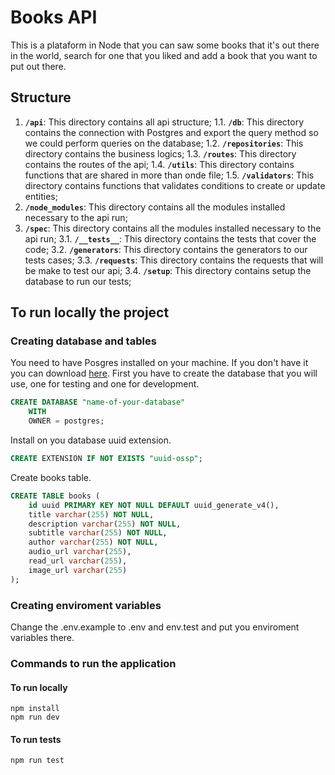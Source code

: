 # Books API

This is a plataform in Node that you can saw some books that it's out there in the world, search for one that you liked and add a book that you want to put out there.

## Structure

1.  **`/api`**: This directory contains all api structure;
    1.1. **`/db`**: This directory contains the connection with Postgres and export the query method so we could perform queries on the database;
    1.2. **`/repositories`**: This directory contains the business logics;
    1.3. **`/routes`**: This directory contains the routes of the api;
    1.4. **`/utils`**: This directory contains functions that are shared in more than onde file;
    1.5. **`/validators`**: This directory contains functions that validates conditions to create or update entities;
2.  **`/node_modules`**: This directory contains all the modules installed necessary to the api run;
3.  **`/spec`**: This directory contains all the modules installed necessary to the api run;
    3.1. **`/__tests__`**: This directory contains the tests that cover the code;
    3.2. **`/generators`**: This directory contains the generators to our tests cases;
    3.3. **`/requests`**: This directory contains the requests that will be make to test our api;
    3.4. **`/setup`**: This directory contains setup the database to run our tests;

## To run locally the project

### Creating database and tables

You need to have Posgres installed on your machine. If you don't have it you can download [here](https://www.postgresql.org/download/).
First you have to create the database that you will use, one for testing and one for development.

```sql
CREATE DATABASE "name-of-your-database"
    WITH
    OWNER = postgres;
```

Install on you database uuid extension.

```sql
CREATE EXTENSION IF NOT EXISTS "uuid-ossp";
```

Create books table.

```sql
CREATE TABLE books (
    id uuid PRIMARY KEY NOT NULL DEFAULT uuid_generate_v4(),
    title varchar(255) NOT NULL,
    description varchar(255) NOT NULL,
    subtitle varchar(255) NOT NULL,
    author varchar(255) NOT NULL,
    audio_url varchar(255),
    read_url varchar(255),
    image_url varchar(255)
);
```

### Creating enviroment variables

Change the .env.example to .env and env.test and put you enviroment variables there.

### Commands to run the application

#### To run locally

```shell
npm install
npm run dev
```

#### To run tests

```shell
npm run test
```
